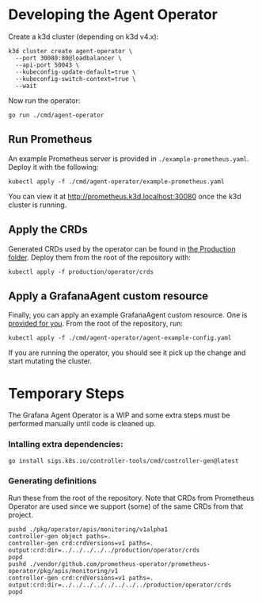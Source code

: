 # Developing the Agent Operator

Create a k3d cluster (depending on k3d v4.x):

```
k3d cluster create agent-operator \
  --port 30080:80@loadbalancer \
  --api-port 50043 \
  --kubeconfig-update-default=true \
  --kubeconfig-switch-context=true \
  --wait
```

Now run the operator:

```
go run ./cmd/agent-operator
```

## Run Prometheus

An example Prometheus server is provided in `./example-prometheus.yaml`. Deploy
it with the following:

```
kubectl apply -f ./cmd/agent-operator/example-prometheus.yaml
```

You can view it at http://prometheus.k3d.localhost:30080 once the k3d cluster is
running.

## Apply the CRDs

Generated CRDs used by the operator can be found in [the Production
folder](../../production/operator/crds). Deploy them from the root of the
repository with:

```
kubectl apply -f production/operator/crds
```

## Apply a GrafanaAgent custom resource

Finally, you can apply an example GrafanaAgent custom resource. One is [provided
for you](./agent-example-config.yaml). From the root of the repository, run:

```
kubectl apply -f ./cmd/agent-operator/agent-example-config.yaml
```

If you are running the operator, you should see it pick up the change and start
mutating the cluster.

# Temporary Steps

The Grafana Agent Operator is a WIP and some extra steps must be performed
manually until code is cleaned up.

### Intalling extra dependencies:

```
go install sigs.k8s.io/controller-tools/cmd/controller-gen@latest
```

### Generating definitions

Run these from the root of the repository.
Note that CRDs from Prometheus Operator are used since we support (some) of the
same CRDs from that project.

```
pushd ./pkg/operator/apis/monitoring/v1alpha1
controller-gen object paths=.
controller-gen crd:crdVersions=v1 paths=. output:crd:dir=../../../../../production/operator/crds
popd
pushd ./vendor/github.com/prometheus-operator/prometheus-operator/pkg/apis/monitoring/v1
controller-gen crd:crdVersions=v1 paths=. output:crd:dir=../../../../../../../../production/operator/crds
popd
```



